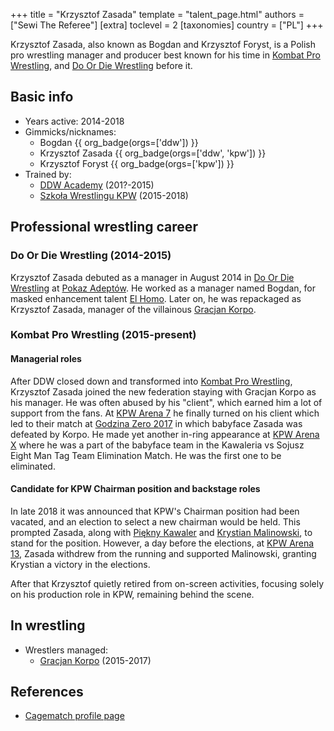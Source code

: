 +++
title = "Krzysztof Zasada"
template = "talent_page.html"
authors = ["Sewi The Referee"]
[extra]
toclevel = 2
[taxonomies]
country = ["PL"]
+++

Krzysztof Zasada, also known as Bogdan and Krzysztof Foryst, is a Polish pro wrestling manager and producer best known for his time in [Kombat Pro Wrestling](@/o/kpw.md), and [Do Or Die Wrestling](@/o/ddw.md) before it.

## Basic info

* Years active: 2014-2018
* Gimmicks/nicknames:
  - Bogdan {{ org_badge(orgs=['ddw']) }}
  - Krzysztof Zasada {{ org_badge(orgs=['ddw', 'kpw']) }}
  - Krzysztof Foryst {{ org_badge(orgs=['kpw']) }}
* Trained by:
  - [DDW Academy](@/w/ddw-academy.md) (201?-2015)
  - [Szkoła Wrestlingu KPW](@/o/szkola-kpw.md) (2015-2018)

## Professional wrestling career

### Do Or Die Wrestling (2014-2015)

Krzysztof Zasada debuted as a manager in August 2014 in [Do Or Die Wrestling](@/o/ddw.md) at [Pokaz Adeptów](@/e/ddw/2014-08-16-ddw-pokaz-adeptow.md). He worked as a manager named Bogdan, for masked enhancement talent [El Homo](@/w/ostrowski.md). Later on, he was repackaged as Krzysztof Zasada, manager of the villainous [Gracjan Korpo](@/w/gracjan-korpo.md).

### Kombat Pro Wrestling (2015-present)

#### Managerial roles

After DDW closed down and transformed into [Kombat Pro Wrestling](@/o/kpw.md), Krzysztof Zasada joined the new federation staying with Gracjan Korpo as his manager. He was often abused by his "client", which earned him a lot of support from the fans. At [KPW Arena 7](@/e/kpw/2017-06-10-kpw-arena-7.md) he finally turned on his client which led to their match at [Godzina Zero 2017](@/e/kpw/2017-08-12-kpw-godzina-zero-2017.md) in which babyface Zasada was defeated by Korpo. He made yet another in-ring appearance at [KPW Arena X](@/e/kpw/2018-05-26-kpw-arena-x.md) where he was a part of the babyface team in the Kawaleria vs Sojusz Eight Man Tag Team Elimination Match. He was the first one to be eliminated.

#### Candidate for KPW Chairman position and backstage roles

In late 2018 it was announced that KPW's Chairman position had been vacated, and an election to select a new chairman would be held. This prompted Zasada, along with [Piękny Kawaler](@/w/piekny-kawaler.md) and [Krystian Malinowski](@/w/krystian-malinowski.md), to stand for the position. However, a day before the elections, at [KPW Arena 13](@/e/kpw/2019-04-05-kpw-arena-13.md), Zasada withdrew from the running and supported Malinowski, granting Krystian a victory in the elections.

After that Krzysztof quietly retired from on-screen activities, focusing solely on his production role in KPW, remaining behind the scene.

## In wrestling

* Wrestlers managed:
  - [Gracjan Korpo](@/w/gracjan-korpo.md) (2015-2017)

## References

* [Cagematch profile page](https://www.cagematch.net/?id=2&nr=19772)
